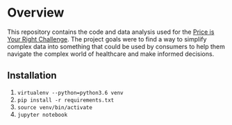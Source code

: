 # Overview

This repository contains the code and data analysis used for the [Price is Your Right Challenge](https://priceisyourright.org/). The project goals were to find a way to simplify complex data into something that could be used by consumers to help them navigate the complex world of healthcare and make informed decisions. 

## Installation
1. `virtualenv --python=python3.6 venv`
2. `pip install -r requirements.txt`
3. `source venv/bin/activate`
4. `jupyter notebook`

